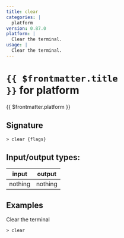 ```yaml
---
title: clear
categories: |
  platform
version: 0.87.0
platform: |
  Clear the terminal.
usage: |
  Clear the terminal.
---
```

<!-- This file is automatically generated. Please edit the command in https://github.com/nushell/nushell instead. -->

# <code>{{ $frontmatter.title }}</code> for platform

<div class='command-title'>{{ $frontmatter.platform }}</div>

## Signature

```> clear {flags} ```


## Input/output types:

| input   | output  |
| ------- | ------- |
| nothing | nothing |

## Examples

Clear the terminal
```nu
> clear

```
